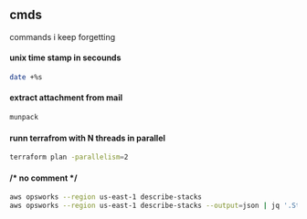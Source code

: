 ## cmds
commands i keep forgetting

#### unix time stamp in secounds
``` sh
date +%s
```

#### extract attachment from mail
```sh
munpack
```

#### runn terrafrom with N threads in parallel
``` sh
terraform plan -parallelism=2
```

#### /* no comment */
``` sh
aws opsworks --region us-east-1 describe-stacks
aws opsworks --region us-east-1 describe-stacks --output=json | jq '.Stacks | .[] | .Arn '
```
